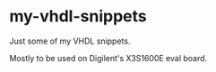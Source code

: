 # my-vhdl-snippets
Just some of my VHDL snippets.

Mostly to be used on Digilent's X3S1600E eval board.
